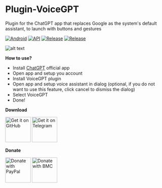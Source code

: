 # Plugin-VoiceGPT
Plugin for the ChatGPT app that replaces Google as the system's default assistant, to launch with buttons and gestures

[![Android](https://img.shields.io/badge/Platform-Android-green.svg?style=flat-square)](https://www.android.com) [![API](https://img.shields.io/badge/API-24%2B-orange.svg?logo=android&style=flat-square)](https://developer.android.com/studio/releases/platforms) [![Release](https://img.shields.io/github/v/release/WSTxda/VoiceGPT?color=blue&label=Release&style=flat-square)](https://github.com/WSTxda/VoiceGPT/releases) [![Release](https://img.shields.io/github/downloads/WSTxda/VoiceGPT/total?color=brightgrey&style=flat-square)](https://github.com/WSTxda/VoiceGPT/releases)

![alt text](https://raw.githubusercontent.com/WSTxda/VoiceGPT/main/images/Banner.png)

**How to use?**

- Install [ChatGPT](https://play.google.com/store/apps/details?id=com.openai.chatgpt) official app
- Open app and setup you account
- Install VoiceGPT plugin
- Open app and setup voice assistant in dialog (optional, if you do not want to use this feature,
  click cancel to dismiss the dialog)
- Select VoiceGPT
- Done!

**Download**

[<img src="https://raw.githubusercontent.com/WSTxda/QP-Gallery-Releases/master/Images/GitHub.svg"
      alt='Get it on GitHub'
      height="80">](https://github.com/WSTxda/VoiceGPT/releases/latest) [<img src="https://raw.githubusercontent.com/WSTxda/QP-Gallery-Releases/master/Images/Telegram.svg"
      alt='Get it on Telegram'
      height="80">](https://t.me/WSTprojects)

**Donate**

[<img src="https://raw.githubusercontent.com/WSTxda/QP-Gallery-Releases/master/Images/PayPal.svg"
      alt='Donate with PayPal'
      height="80">](https://bit.ly/2lV0E6u) [<img src="https://raw.githubusercontent.com/WSTxda/QP-Gallery-Releases/master/Images/BMC.svg"
      alt='Donate with BMC'
      height="80">](https://www.buymeacoffee.com/wstxda)
